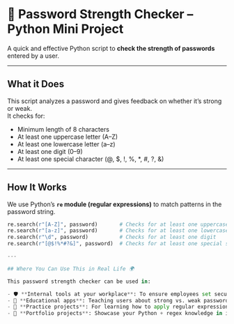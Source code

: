 # 🔐 Password Strength Checker – Python Mini Project

A quick and effective Python script to **check the strength of passwords** entered by a user.

---

## What it Does

This script analyzes a password and gives feedback on whether it’s strong or weak.  
It checks for:

-  Minimum length of 8 characters  
- At least one uppercase letter (A–Z)  
- At least one lowercase letter (a–z)  
- At least one digit (0–9)  
- At least one special character (@, $, !, %, *, #, ?, &)

---

## How It Works

We use Python’s **`re` module (regular expressions)** to match patterns in the password string.

```python
re.search(r"[A-Z]", password)       # Checks for at least one uppercase letter
re.search(r"[a-z]", password)       # Checks for at least one lowercase letter
re.search(r"\d", password)          # Checks for at least one digit
re.search(r"[@$!%*#?&]", password)  # Checks for at least one special symbol

---

## Where You Can Use This in Real Life 🌍 

This password strength checker can be used in:

- 🛡️ **Internal tools at your workplace**: To ensure employees set secure credentials.
- 📱 **Educational apps**: Teaching users about strong vs. weak passwords.
- 🧪 **Practice projects**: For learning how to apply regular expressions and security checks.
- 🚀 **Portfolio projects**: Showcase your Python + regex knowledge in interviews or on GitHub.
